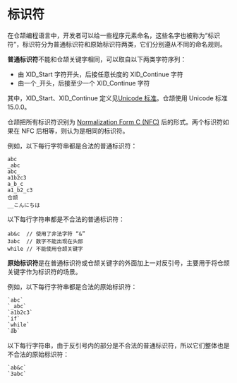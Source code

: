 # 标识符

在仓颉编程语言中，开发者可以给一些程序元素命名，这些名字也被称为“标识符”，标识符分为普通标识符和原始标识符两类，它们分别遵从不同的命名规则。

**普通标识符**不能和仓颉关键字相同，可以取自以下两类字符序列：

- 由 XID_Start 字符开头，后接任意长度的 XID_Continue 字符
- 由一个`_`开头，后接至少一个 XID_Continue 字符

其中，XID_Start、XID_Continue 定义见[Unicode 标准](https://www.unicode.org/reports/tr31/tr31-37.html)。仓颉使用 Unicode 标准 15.0.0。

仓颉把所有标识符识别为 [Normalization Form C (NFC)](https://www.unicode.org/reports/tr15/tr15-53.html) 后的形式。两个标识符如果在 NFC 后相等，则认为是相同的标识符。

例如，以下每行字符串都是合法的普通标识符：

```cangjie
abc
_abc
abc_
a1b2c3
a_b_c
a1_b2_c3
仓颉
__こんにちは
```

以下每行字符串都是不合法的普通标识符：

```cangjie
ab&c  // 使用了非法字符 “&”
3abc  // 数字不能出现在头部
while // 不能使用仓颉关键字
```

**原始标识符**是在普通标识符或仓颉关键字的外面加上一对反引号，主要用于将仓颉关键字作为标识符的场景。

例如，以下每行字符串都是合法的原始标识符：

```cangjie
`abc`
`_abc`
`a1b2c3`
`if`
`while`
`à֮̅̕b`
```

以下每行字符串，由于反引号内的部分是不合法的普通标识符，所以它们整体也是不合法的原始标识符：

```cangjie
`ab&c`
`3abc`
```

